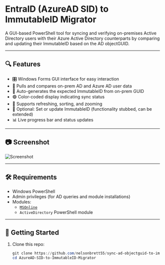 # EntraID (AzureAD SID) to ImmutableID Migrator

A GUI-based PowerShell tool for syncing and verifying on-premises Active Directory users with their Azure Active Directory counterparts by comparing and updating their ImmutableID based on the AD objectGUID.

---

## 🔍 Features

- 🎛️ Windows Forms GUI interface for easy interaction
- 🔄 Pulls and compares on-prem AD and Azure AD user data
- 🧮 Auto-generates the expected ImmutableID from on-prem GUID
- 🟢 Color-coded display indicating sync status
- 🔁 Supports refreshing, sorting, and zooming
- 🔐 Optional: Set or update ImmutableID (functionality stubbed, can be extended)
- 📊 Live progress bar and status updates

---

## 📷 Screenshot
![Screenshot](https://github.com/user-attachments/assets/2c324452-a56f-43ea-8184-def57e09deec)

---

## 🛠 Requirements

- Windows PowerShell
- Admin privileges (for AD queries and module installations)
- Modules:
  - [`MSOnline`](https://learn.microsoft.com/en-us/powershell/module/msonline/?view=azureadps-1.0)
  - `ActiveDirectory` PowerShell module

---

## 🚀 Getting Started

1. Clone this repo:
   ```powershell
   git clone https://github.com/nelsonbrett55/sync-ad-objectguid-to-immutableid.git
   cd AzureAD-SID-to-ImmutableID-Migrator
